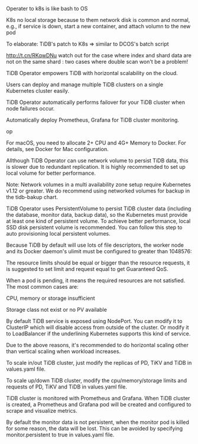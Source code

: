 Operater to k8s is like bash to OS

K8s no local storage because to them network disk is common and normal, e.g., if service is down, start a new container, and attach volumn to the new pod

To elaborate: TiDB's patch to K8s => similar to DCOS's batch script

http://t.cn/RKqwDNu
watch out for the case where index and shard data are not on the same shard : two cases where double scan won't be a problem! 

TiDB Operator empowers TiDB with horizontal scalability on the cloud.

Users can deploy and manage multiple TiDB clusters on a single Kubernetes cluster easily.

TiDB Operator automatically performs failover for your TiDB cluster when node failures occur.

Automatically deploy Prometheus, Grafana for TiDB cluster monitoring.

op

For macOS, you need to allocate 2+ CPU and 4G+ Memory to Docker. For details, see Docker for Mac configuration.

 Allthough TiDB Operator can use network volume to persist TiDB data, this is slower due to redundant replication. It is highly recommended to set up local volume for better performance.

Note: Network volumes in a multi availability zone setup require Kubernetes v1.12 or greater. We do recommend using networked volumes for backup in the tidb-bakup chart.

TiDB Operator uses PersistentVolume to persist TiDB cluster data (including the database, monitor data, backup data), so the Kubernetes must provide at least one kind of persistent volume. To achieve better performance, local SSD disk persistent volume is recommended. You can follow this step to auto provisioning local persistent volumes.

Because TiDB by default will use lots of file descriptors, the worker node and its Docker daemon's ulimit must be configured to greater than 1048576:


The resource limits should be equal or bigger than the resource requests, it is suggested to set limit and request equal to get Guaranteed QoS.


When a pod is pending, it means the required resources are not satisfied. The most common cases are:

CPU, memory or storage insufficient

Storage class not exist or no PV available

By default TiDB service is exposed using NodePort. You can modify it to ClusterIP which will disable access from outside of the cluster. Or modify it to LoadBalancer if the underlining Kubernetes supports this kind of service.

Due to the above reasons, it's recommended to do horizontal scaling other than vertical scaling when workload increases.

To scale in/out TiDB cluster, just modify the replicas of PD, TiKV and TiDB in values.yaml file.

To scale up/down TiDB cluster, modify the cpu/memory/storage limits and requests of PD, TiKV and TiDB in values.yaml file.


TiDB cluster is monitored with Prometheus and Grafana. When TiDB cluster is created, a Prometheus and Grafana pod will be created and configured to scrape and visualize metrics.

By default the monitor data is not persistent, when the monitor pod is killed for some reason, the data will be lost. This can be avoided by specifying monitor.persistent to true in values.yaml file.

